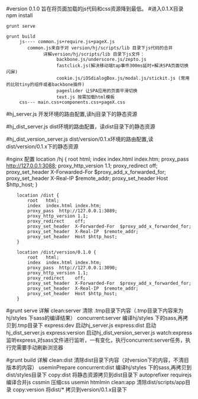 #version 0.1.0
    旨在将页面加载的js代码和css资源降到最低。
#进入0.1.X目录
    npm install  
         
    grunt serve

    grunt build
         js---- common.js+require.js+pageX.js
            common.js来自于对 version/hj/scripts/lib 目录下js代码的合并
                  详解version/hj/scripts/lib 目录下js文件：
                       backbone.js/underscore.js/zepto.js  
                       fastclick.js(解决移动端tap事件300ms延时+解决SPA页面切换闪屏)
                       cookie.js/iOSdialogBox.js/modal.js/stickit.js (常用的比较tiny的组件或者backbone插件)
                       pageslider 让SPA应用的页面平滑切换
                       text.js 按需加载html模板
         css--- main.css+components.css+pageX.css
#hj_server.js
    开发环境的路由配置,读hj目录下的静态资源

#hj_dist_server.js
    dist环境的路由配置，读dist目录下的静态资源

#hj_dist_version_server.js
    dist/version/0.1.x环境的路由配置,读dist/version/0.1.x下的静态资源


#nginx 配置
        location /hj {
            root   html;
            index  index.html index.htm;
            proxy_pass  http://127.0.0.1:3088;
			proxy_http_version 1.1;
            proxy_redirect    off;
            proxy_set_header  X-Forwarded-For  $proxy_add_x_forwarded_for;
            proxy_set_header  X-Real-IP  $remote_addr;
            proxy_set_header  Host $http_host;
        }

		location /dist {
            root   html;
            index  index.html index.htm;
            proxy_pass  http://127.0.0.1:3089;
			proxy_http_version 1.1;
            proxy_redirect    off;
            proxy_set_header  X-Forwarded-For  $proxy_add_x_forwarded_for;
            proxy_set_header  X-Real-IP  $remote_addr;
            proxy_set_header  Host $http_host;
        }

		location /dist/version/0.1.0 {
            root   html;
            index  index.html index.htm;
            proxy_pass  http://127.0.0.1:3090;
			proxy_http_version 1.1;
            proxy_redirect    off;
            proxy_set_header  X-Forwarded-For  $proxy_add_x_forwarded_for;
            proxy_set_header  X-Real-IP  $remote_addr;
            proxy_set_header  Host $http_host;
        }


#grunt serve 详解
        clean:server  清除 .tmp目录下内容（.tmp目录下内容来为 hj/styles 下sass的编译结果）
        concurrent:server 编译hj/styles 下的sass,再拷贝到.tmp目录下
        express:dev 启动hj_server.js
        express:dist 启动hj_dist_server.js
        express:version 启动hj_dist_version_server.js
        watch:express 监听express,对sass文件进行监听，一有变化，执行concurrent:server任务，执行完需要手动刷新浏览器


#grunt build 详解
       clean:dist 清除dist目录下内容（对version下的内容，不清旧版本的内容）
       useminPrepare
       concurrent:dist 编译hj/styles 下的sass,再拷贝到dist/styles目录下
       copy:dist 将静态资源拷贝到dist目录下
       autoprefixer
       requirejs 编译合并js
       cssmin 压缩css
       usemin
       htmlmin
       clean:app 清除dist/scripts/app目录
       copy:version 将dist/* 拷贝到version/0.1.x目录下
